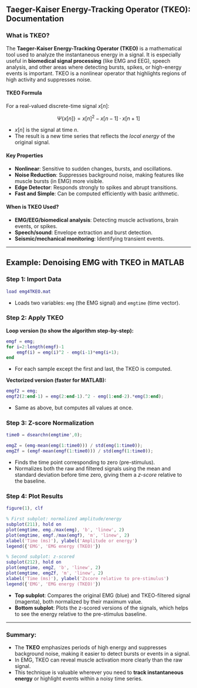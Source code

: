 ## **Taeger-Kaiser Energy-Tracking Operator (TKEO): Documentation**

### **What is TKEO?**

The **Taeger-Kaiser Energy-Tracking Operator (TKEO)** is a mathematical tool used to analyze the instantaneous energy in a signal. It is especially useful in **biomedical signal processing** (like EMG and EEG), speech analysis, and other areas where detecting bursts, spikes, or high-energy events is important. TKEO is a nonlinear operator that highlights regions of high activity and suppresses noise.

#### **TKEO Formula**

For a real-valued discrete-time signal $x[n]$:

$$
\Psi\{x[n]\} = x[n]^2 - x[n-1] \cdot x[n+1]
$$

* $x[n]$ is the signal at time $n$.
* The result is a new time series that reflects the *local energy* of the original signal.

#### **Key Properties**

* **Nonlinear**: Sensitive to sudden changes, bursts, and oscillations.
* **Noise Reduction**: Suppresses background noise, making features like muscle bursts (in EMG) more visible.
* **Edge Detector**: Responds strongly to spikes and abrupt transitions.
* **Fast and Simple**: Can be computed efficiently with basic arithmetic.

#### **When is TKEO Used?**

* **EMG/EEG/biomedical analysis**: Detecting muscle activations, brain events, or spikes.
* **Speech/sound**: Envelope extraction and burst detection.
* **Seismic/mechanical monitoring**: Identifying transient events.

---

## **Example: Denoising EMG with TKEO in MATLAB**

### **Step 1: Import Data**

```matlab
load emg4TKEO.mat
```

* Loads two variables: `emg` (the EMG signal) and `emgtime` (time vector).

### **Step 2: Apply TKEO**

**Loop version (to show the algorithm step-by-step):**

```matlab
emgf = emg;
for i=2:length(emgf)-1
    emgf(i) = emg(i)^2 - emg(i-1)*emg(i+1);
end
```

* For each sample except the first and last, the TKEO is computed.

**Vectorized version (faster for MATLAB):**

```matlab
emgf2 = emg;
emgf2(2:end-1) = emg(2:end-1).^2 - emg(1:end-2).*emg(3:end);
```

* Same as above, but computes all values at once.

### **Step 3: Z-score Normalization**

```matlab
time0 = dsearchn(emgtime',0);

emgZ = (emg-mean(emg(1:time0))) / std(emg(1:time0));
emgZf = (emgf-mean(emgf(1:time0))) / std(emgf(1:time0));
```

* Finds the time point corresponding to zero (pre-stimulus).
* Normalizes both the raw and filtered signals using the mean and standard deviation before time zero, giving them a *z-score* relative to the baseline.

### **Step 4: Plot Results**

```matlab
figure(1), clf

% First subplot: normalized amplitude/energy
subplot(211), hold on
plot(emgtime, emg./max(emg), 'b', 'linew', 2)
plot(emgtime, emgf./max(emgf), 'm', 'linew', 2)
xlabel('Time (ms)'), ylabel('Amplitude or energy')
legend({'EMG', 'EMG energy (TKEO)'})

% Second subplot: z-scored
subplot(212), hold on
plot(emgtime, emgZ, 'b', 'linew', 2)
plot(emgtime, emgZf, 'm', 'linew', 2)
xlabel('Time (ms)'), ylabel('Zscore relative to pre-stimulus')
legend({'EMG', 'EMG energy (TKEO)'})
```

* **Top subplot**: Compares the original EMG (blue) and TKEO-filtered signal (magenta), both normalized by their maximum value.
* **Bottom subplot**: Plots the z-scored versions of the signals, which helps to see the energy relative to the pre-stimulus baseline.

---

### **Summary:**

* The **TKEO** emphasizes periods of high energy and suppresses background noise, making it easier to detect bursts or events in a signal.
* In EMG, TKEO can reveal muscle activation more clearly than the raw signal.
* This technique is valuable wherever you need to **track instantaneous energy** or highlight events within a noisy time series.

